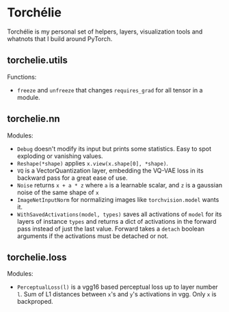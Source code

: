# Torchélie

Torchélie is my personal set of helpers, layers, visualization tools and
whatnots that I build around PyTorch.

## torchelie.utils

Functions:

* `freeze` and `unfreeze` that changes `requires_grad` for all tensor in a
  module.

## torchelie.nn

Modules:

* `Debug` doesn't modify its input but prints some statistics. Easy to spot
  exploding or vanishing values.
* `Reshape(*shape)` applies `x.view(x.shape[0], *shape)`.
* `VQ` is a VectorQuantization layer, embedding the VQ-VAE loss in its backward
  pass for a great ease of use.
* `Noise` returns `x + a * z` where `a` is a learnable scalar, and `z` is a
  gaussian noise of the same shape of `x`
* `ImageNetInputNorm` for normalizing images like `torchvision.model` wants it.
* `WithSavedActivations(model, types)` saves all activations of `model` for its
  layers of instance `types` and returns a dict of activations in the forward
  pass instead of just the last value. Forward takes a `detach` boolean
  arguments if the activations must be detached or not.

## torchelie.loss

Modules:

* `PerceptualLoss(l)` is a vgg16 based perceptual loss up to layer number `l`.
  Sum of L1 distances between `x`'s and `y`'s activations in vgg. Only `x` is
  backproped.
